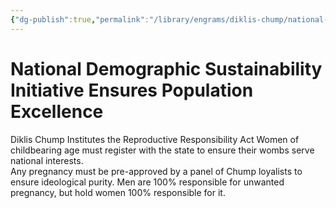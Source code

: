 ```yaml
---
{"dg-publish":true,"permalink":"/library/engrams/diklis-chump/national-demographic-sustainability-initiative-ensures-population-excellence/","tags":["DC/Women","DC/AS3"]}
---
```


# National Demographic Sustainability Initiative Ensures Population Excellence
Diklis Chump Institutes the Reproductive Responsibility Act
Women of childbearing age must register with the state to ensure their wombs serve national interests.  
Any pregnancy must be pre-approved by a panel of Chump loyalists to ensure ideological purity.
Men are 100% responsible for unwanted pregnancy, but hold women 100% responsible for it.
